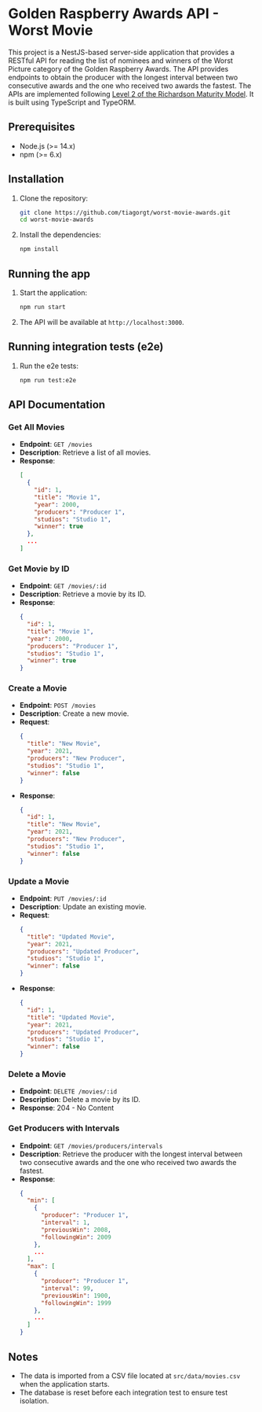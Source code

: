 # Golden Raspberry Awards API - Worst Movie

This project is a NestJS-based server-side application that provides a RESTful API for reading the list of nominees and winners of the Worst Picture category of the Golden Raspberry Awards. The API provides endpoints to obtain the producer with the longest interval between two consecutive awards and the one who received two awards the fastest. The APIs are implemented following [Level 2 of the Richardson Maturity Model](https://martinfowler.com/articles/richardsonMaturityModel.html). It is built using TypeScript and TypeORM.


## Prerequisites

- Node.js (>= 14.x)
- npm (>= 6.x)

## Installation

1. Clone the repository:
    ```bash
    git clone https://github.com/tiagorgt/worst-movie-awards.git
    cd worst-movie-awards
    ```

2. Install the dependencies:
    ```bash
    npm install
    ```

## Running the app

1. Start the application:
    ```bash
    npm run start
    ```

2. The API will be available at `http://localhost:3000`.

## Running integration tests (e2e)

1. Run the e2e tests:
    ```bash
    npm run test:e2e
    ```

## API Documentation

### Get All Movies

- **Endpoint**: `GET /movies`
- **Description**: Retrieve a list of all movies.
- **Response**:
    ```json
    [
      {
        "id": 1,
        "title": "Movie 1",
        "year": 2000,
        "producers": "Producer 1",
        "studios": "Studio 1",
        "winner": true
      },
      ...
    ]
    ```

### Get Movie by ID

- **Endpoint**: `GET /movies/:id`
- **Description**: Retrieve a movie by its ID.
- **Response**:
    ```json
    {
      "id": 1,
      "title": "Movie 1",
      "year": 2000,
      "producers": "Producer 1",
      "studios": "Studio 1",
      "winner": true
    }
    ```

### Create a Movie

- **Endpoint**: `POST /movies`
- **Description**: Create a new movie.
- **Request**:
    ```json
    {
      "title": "New Movie",
      "year": 2021,
      "producers": "New Producer",
      "studios": "Studio 1",
      "winner": false
    }
    ```
- **Response**:
    ```json
    {
      "id": 1,
      "title": "New Movie",
      "year": 2021,
      "producers": "New Producer",      
      "studios": "Studio 1",
      "winner": false
    }
    ```

### Update a Movie

- **Endpoint**: `PUT /movies/:id`
- **Description**: Update an existing movie.
- **Request**:
    ```json
    {
      "title": "Updated Movie",
      "year": 2021,
      "producers": "Updated Producer",
      "studios": "Studio 1",
      "winner": false
    }
    ```
- **Response**:
    ```json
    {
      "id": 1,
      "title": "Updated Movie",
      "year": 2021,
      "producers": "Updated Producer",
      "studios": "Studio 1",
      "winner": false
    }
    ```

### Delete a Movie

- **Endpoint**: `DELETE /movies/:id`
- **Description**: Delete a movie by its ID.
- **Response**: 204 - No Content

### Get Producers with Intervals

- **Endpoint**: `GET /movies/producers/intervals`
- **Description**: Retrieve the producer with the longest interval between two consecutive awards and the one who received two awards the fastest.
- **Response**:
    ```json
    {
      "min": [
        {
          "producer": "Producer 1",
          "interval": 1,
          "previousWin": 2008,
          "followingWin": 2009
        },
        ...
      ],
      "max": [
        {
          "producer": "Producer 1",
          "interval": 99,
          "previousWin": 1900,
          "followingWin": 1999
        },
        ...
      ]
    }
    ```

## Notes

- The data is imported from a CSV file located at `src/data/movies.csv` when the application starts.
- The database is reset before each integration test to ensure test isolation.